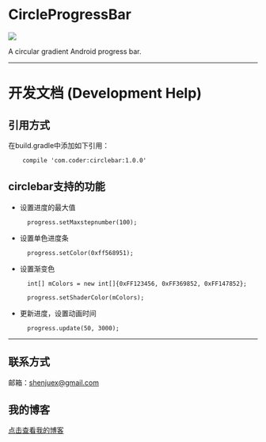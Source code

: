 # CircleProgressBar

![](http://i.imgur.com/3mmtrMc.png)

A circular gradient Android progress bar.


----------

# 开发文档 (Development Help)

## 引用方式

在build.gradle中添加如下引用：

		compile 'com.coder:circlebar:1.0.0'

## circlebar支持的功能

- 设置进度的最大值

		progress.setMaxstepnumber(100);
- 设置单色进度条

		progress.setColor(0xff568951);

- 设置渐变色

		int[] mColors = new int[]{0xFF123456, 0xFF369852, 0xFF147852};

    	progress.setShaderColor(mColors);

- 更新进度，设置动画时间

		progress.update(50, 3000);


----------

## 联系方式

邮箱：<shenjuex@gmail.com>

## 我的博客

[点击查看我的博客](http://blog.renleicoder.com/)
